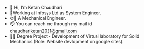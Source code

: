 - 👋 Hi, I’m Ketan Chaudhari
- 🏢Working at Infosys Ltd as System Engineer.
- ⚙🔩 A Mechanical Engineer.
- 📫 You can reach me through my mail id chaudhariketan2021@gmail.com
- 👨‍💻 Degree Project:- Development of Virtual laboratory for Solid Mechanics (Role: Website devlopment on google sites).
<!---
KC981210/KC981210 is a ✨ special ✨ repository because its `README.md` (this file) appears on your GitHub profile.
You can click the Preview link to take a look at your changes.
--->
